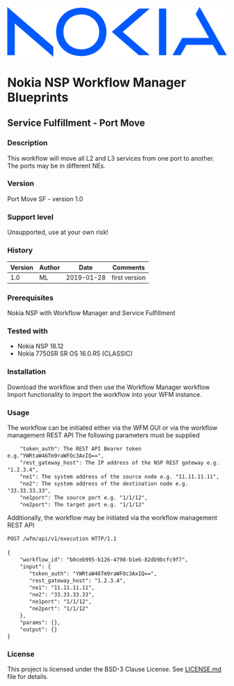 ![NOKIA](https://raw.githubusercontent.com/nokia/nsp-workflow/master/logo.png)
# Nokia NSP Workflow Manager Blueprints
## Service Fulfillment - Port Move

### Description
This workflow will move all L2 and L3 services from one port to another. The ports may be in different NEs.

### Version
Port Move SF - version 1.0

### Support level
Unsupported, use at your own risk!

### History
|Version|Author|Date      |Comments     |
|-------|------|----------|-------------|
|   1.0 |  ML  |2019-01-28|first version|

### Prerequisites
Nokia NSP with Workflow Manager and Service Fulfillment

### Tested with
* Nokia NSP 18.12
* Nokia 7750SR SR OS 16.0.R5 (CLASSIC)

### Installation
Download the workflow and then use the Workflow Manager workflow Import functionality to import the workflow into your WFM instance.

### Usage
The workflow can be initiated either via the WFM GUI or via the workflow management REST API
The following parameters must be supplied

```
    "token_auth": The REST API Bearer token e.g."YWRtaW46Tm9raWFOc3AxIQ==",
    "rest_gateway_host": The IP address of the NSP REST gateway e.g.  "1.2.3.4",
    "ne1": The system address of the source node e.g. "11.11.11.11",
    "ne2": The system address of the destination node e.g. "33.33.33.33",
    "ne1port": The source port e.g. "1/1/12",
    "ne2port": The target port e.g. "1/1/12"
```

Additionally, the workflow may be initiated via the workflow management REST API

```
POST /wfm/api/v1/execution HTTP/1.1

{
    "workflow_id": "b0ceb995-b126-4798-b1e6-82db9bcfc9f7",
    "input": {
       "token_auth": "YWRtaW46Tm9raWFOc3AxIQ==",
       "rest_gateway_host": "1.2.3.4",
       "ne1": "11.11.11.11",
       "ne2": "33.33.33.33",
       "ne1port": "1/1/12",
       "ne2port": "1/1/12"
    },
    "params": {},
    "output": {}
}
```

### License
This project is licensed under the BSD-3 Clause License. See
[LICENSE.md](https://raw.githubusercontent.com/nokia/nsp-workflow/master/LICENSE.md) file for details.

